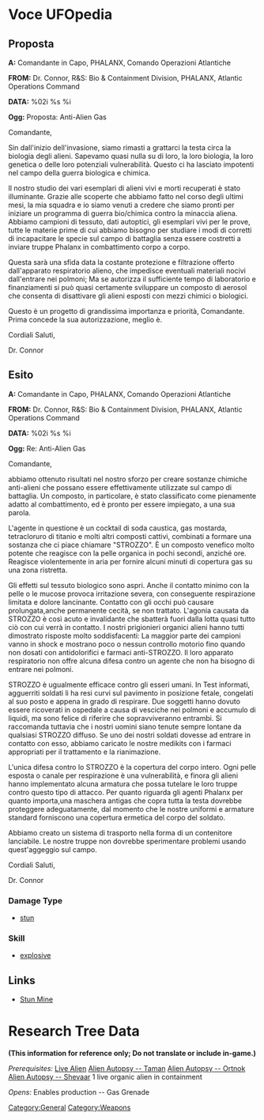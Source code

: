 # Voce UFOpedia

## Proposta

**A:** Comandante in Capo, PHALANX, Comando Operazioni Atlantiche

**FROM:** Dr. Connor, R&S: Bio & Containment Division, PHALANX, Atlantic
Operations Command

**DATA:** %02i %s %i

**Ogg:** Proposta: Anti-Alien Gas

Comandante,

Sin dall'inizio dell'invasione, siamo rimasti a grattarci la testa circa
la biologia degli alieni. Sapevamo quasi nulla su di loro, la loro
biologia, la loro genetica o delle loro potenziali vulnerabilità. Questo
ci ha lasciato impotenti nel campo della guerra biologica e chimica.

Il nostro studio dei vari esemplari di alieni vivi e morti recuperati è
stato illuminante. Grazie alle scoperte che abbiamo fatto nel corso
degli ultimi mesi, la mia squadra e io siamo venuti a credere che siamo
pronti per iniziare un programma di guerra bio/chimica contro la
minaccia aliena. Abbiamo campioni di tessuto, dati autoptici, gli
esemplari vivi per le prove, tutte le materie prime di cui abbiamo
bisogno per studiare i modi di corretti di incapacitare le specie sul
campo di battaglia senza essere costretti a inviare truppe Phalanx in
combattimento corpo a corpo.

Questa sarà una sfida data la costante protezione e filtrazione offerto
dall'apparato respiratorio alieno, che impedisce eventuali materiali
nocivi dall'entrare nei polmoni; Ma se autorizza il sufficiente tempo di
laboratorio e finanziamenti si può quasi certamente sviluppare un
composto di aerosol che consenta di disattivare gli alieni esposti con
mezzi chimici o biologici.

Questo è un progetto di grandissima importanza e priorità, Comandante.
Prima concede la sua autorizzazione, meglio è.

Cordiali Saluti,

Dr. Connor

## Esito

**A:** Comandante in Capo, PHALANX, Comando Operazioni Atlantiche

**FROM:** Dr. Connor, R&S: Bio & Containment Division, PHALANX, Atlantic
Operations Command

**DATA:** %02i %s %i

**Ogg:** Re: Anti-Alien Gas

Comandante,

abbiamo ottenuto risultati nel nostro sforzo per creare sostanze
chimiche anti-alieni che possano essere effettivamente utilizzate sul
campo di battaglia. Un composto, in particolare, è stato classificato
come pienamente adatto al combattimento, ed è pronto per essere
impiegato, a una sua parola.

L'agente in questione è un cocktail di soda caustica, gas mostarda,
tetracloruro di titanio e molti altri composti cattivi, combinati a
formare una sostanza che ci piace chiamare "STROZZO". È un composto
venefico molto potente che reagisce con la pelle organica in pochi
secondi, anziché ore. Reagisce violentemente in aria per fornire alcuni
minuti di copertura gas su una zona ristretta.

Gli effetti sul tessuto biologico sono aspri. Anche il contatto minimo
con la pelle o le mucose provoca irritazione severa, con conseguente
respirazione limitata e dolore lancinante. Contatto con gli occhi può
causare prolungata,anche permanente cecità, se non trattato. L'agonia
causata da STROZZO è così acuto e invalidante che sbatterà fuori dalla
lotta quasi tutto ciò con cui verrà in contatto. I nostri prigionieri
organici alieni hanno tutti dimostrato risposte molto soddisfacenti: La
maggior parte dei campioni vanno in shock e mostrano poco o nessun
controllo motorio fino quando non dosati con antidolorifici e farmaci
anti-STROZZO. Il loro apparato respiratorio non offre alcuna difesa
contro un agente che non ha bisogno di entrare nei polmoni.

STROZZO è ugualmente efficace contro gli esseri umani. In Test
informati, agguerriti soldati li ha resi curvi sul pavimento in
posizione fetale, congelati al suo posto e appena in grado di respirare.
Due soggetti hanno dovuto essere ricoverati in ospedale a causa di
vesciche nei polmoni e accumulo di liquidi, ma sono felice di riferire
che sopravviveranno entrambi. Si raccomanda tuttavia che i nostri uomini
siano tenute sempre lontane da qualsiasi STROZZO diffuso. Se uno dei
nostri soldati dovesse ad entrare in contatto con esso, abbiamo caricato
le nostre medikits con i farmaci appropriati per il trattamento e la
rianimazione.

L'unica difesa contro lo STROZZO è la copertura del corpo intero. Ogni
pelle esposta o canale per respirazione è una vulnerabilità, e finora
gli alieni hanno implementato alcuna armatura che possa tutelare le loro
truppe contro questo tipo di attacco. Per quanto riguarda gli agenti
Phalanx per quanto importa,una maschera antigas che copra tutta la testa
dovrebbe proteggere adeguatamente, dal momento che le nostre uniformi e
armature standard forniscono una copertura ermetica del corpo del
soldato.

Abbiamo creato un sistema di trasporto nella forma di un contenitore
lanciabile. Le nostre truppe non dovrebbe sperimentare problemi usando
quest'aggeggio sul campo.

Cordiali Saluti,

Dr. Connor

### Damage Type

- [stun](Damage/stun_gas "wikilink")

### Skill

- [explosive](Skills/explosive "wikilink")

## Links

- [Stun Mine](Equipment/Misc/Stun_Mine "wikilink")

# Research Tree Data

**(This information for reference only; Do not translate or include
in-game.)**

*Prerequisites:* [Live Alien](Research/Live_Alien "wikilink") [Alien
Autopsy -- Taman](Aliens/Taman "wikilink") [Alien Autopsy --
Ortnok](Aliens/Taman "wikilink") [Alien Autopsy --
Shevaar](Aliens/Taman "wikilink") 1 live organic alien in containment

*Opens:* Enables production -- Gas Grenade

[Category:General](Category:General "wikilink")
[Category:Weapons](Category:Weapons "wikilink")